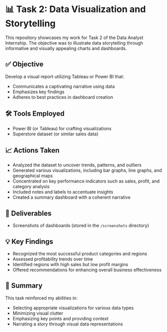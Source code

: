 # 📊 Task 2: Data Visualization and Storytelling

This repository showcases my work for Task 2 of the Data Analyst Internship. The objective was to illustrate data storytelling through informative and visually appealing charts and dashboards.

## ✅ Objective

Develop a visual report utilizing Tableau or Power BI that:
- Communicates a captivating narrative using data
- Emphasizes key findings
- Adheres to best practices in dashboard creation

## 🛠 Tools Employed

- Power BI (or Tableau) for crafting visualizations
- Superstore dataset (or similar sales data)

## 📈 Actions Taken

- Analyzed the dataset to uncover trends, patterns, and outliers
- Generated various visualizations, including bar graphs, line graphs, and geographical maps
- Concentrated on key performance indicators such as sales, profit, and category analysis
- Included notes and labels to accentuate insights
- Created a summary dashboard with a coherent narrative

## 📎 Deliverables

- Screenshots of dashboards (stored in the `/screenshots` directory)

## 💡 Key Findings

- Recognized the most successful product categories and regions
- Assessed profitability trends over time
- Identified regions with high sales but low profit margins
- Offered recommendations for enhancing overall business effectiveness

## 📘 Summary

This task reinforced my abilities in:
- Selecting appropriate visualizations for various data types
- Minimizing visual clutter
- Emphasizing key points and providing context
- Narrating a story through visual data representations
